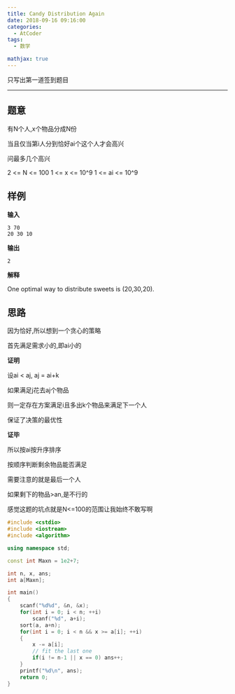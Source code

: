 ```yaml
---
title: Candy Distribution Again
date: 2018-09-16 09:16:00
categories:
  - AtCoder
tags:
  - 数学

mathjax: true
---
```


只写出第一道签到题目

---

## 题意

有N个人,x个物品分成N份

当且仅当第i人分到恰好ai个这个人才会高兴

问最多几个高兴

2 <= N <= 100
1 <= x <= 10^9
1 <= ai <= 10^9

## 样例

**输入**

    3 70
    20 30 10

**输出**

    2

**解释**

One optimal way to distribute sweets is (20,30,20).

## 思路

因为恰好,所以想到一个贪心的策略

首先满足需求小的,即ai小的

**证明**

设ai < aj, aj = ai+k

如果满足j花去aj个物品

则一定存在方案满足i且多出k个物品来满足下一个人

保证了决策的最优性

**证毕**

所以按ai按升序排序

按顺序判断剩余物品能否满足

需要注意的就是最后一个人

如果剩下的物品>an,是不行的

感觉这题的坑点就是N<=100的范围让我始终不敢写啊

```cpp
#include <cstdio>
#include <iostream>
#include <algorithm>

using namespace std;

const int Maxn = 1e2+7;

int n, x, ans;
int a[Maxn];

int main()
{
    scanf("%d%d", &n, &x);
    for(int i = 0; i < n; ++i)
        scanf("%d", a+i);
    sort(a, a+n);
    for(int i = 0; i < n && x >= a[i]; ++i)
    {
        x -= a[i];
        // fit the last one
        if(i != n-1 || x == 0) ans++;
    }
    printf("%d\n", ans);
    return 0;
}
```

